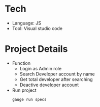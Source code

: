 # Tech
* Language: JS
* Tool: Visual studio code
# Project Details
* Function
  - Login as Admin role
  - Search Developer account by name
  - Get total developer after searching
  - Deactive developer account
* Run project
  ```sh
  gauge run specs
  ```
